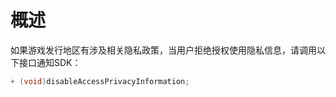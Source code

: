 # 概述

如果游戏发行地区有涉及相关隐私政策，当用户拒绝授权使用隐私信息，请调用以下接口通知SDK：

```objective-c
+ (void)disableAccessPrivacyInformation;
```